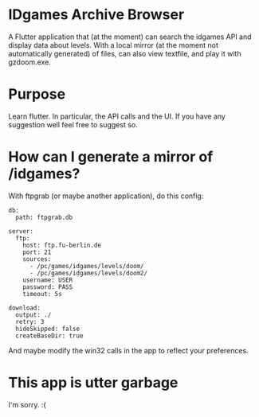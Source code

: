 # IDgames Archive Browser

A Flutter application that (at the moment) can search the idgames API and display data about levels.
With a local mirror (at the moment not automatically generated) of files, can also view textfile, and play it with gzdoom.exe.

# Purpose

Learn flutter. In particular, the API calls and the UI. If you have any suggestion well feel free to suggest so. 



# How can I generate a mirror of /idgames?

With ftpgrab (or maybe another application), do this config:

```
db:
  path: ftpgrab.db

server:
  ftp:
    host: ftp.fu-berlin.de
    port: 21
    sources:
      - /pc/games/idgames/levels/doom/
      - /pc/games/idgames/levels/doom2/
    username: USER
    password: PASS
    timeout: 5s

download:
  output: ./
  retry: 3
  hideSkipped: false
  createBaseDir: true
```

And maybe modify the win32 calls in the app to reflect your preferences.

# This app is utter garbage

I'm sorry. :(